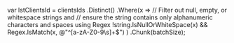 var lstClientsId = clientsIds
    .Distinct()
    .Where(x => 
        // Filter out null, empty, or whitespace strings and 
        // ensure the string contains only alphanumeric characters and spaces using Regex
        !string.IsNullOrWhiteSpace(x) && Regex.IsMatch(x, @"^[a-zA-Z0-9\s]+$")
    )
    .Chunk(batchSize);
